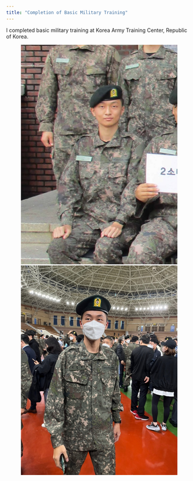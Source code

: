 ```yaml
---
title: "Completion of Basic Military Training"
---
```


I completed basic military training at Korea Army Training Center, Republic of Korea.

<figure class="half">
    <a><img src="/assets/image/military_1.jpeg" title="KATC pic 1"/></a>
    <a><img src="/assets/image/military_2.jpeg" title="KATC pic 2"/></a>
</figure>
